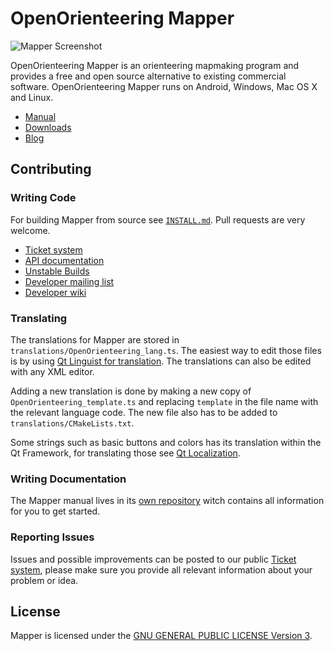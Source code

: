 # OpenOrienteering Mapper

![Mapper Screenshot](http://openorienteering.github.io/mapper-manual/pages/images/main_window.png)

OpenOrienteering Mapper is an orienteering mapmaking program and provides a free and open source alternative to existing commercial software. OpenOrienteering Mapper runs on Android, Windows, Mac OS X and Linux.

 - [Manual](http://openorienteering.org/mapper-manual/)
 - [Downloads](https://github.com/OpenOrienteering/mapper/releases)
 - [Blog](http://openorienteering.github.io/)


## Contributing

### Writing Code

For building Mapper from source see [`INSTALL.md`](https://github.com/OpenOrienteering/mapper/blob/master/INSTALL.md). Pull requests are very welcome.

 - [Ticket system](https://github.com/OpenOrienteering/mapper/issues)
 - [API documentation](http://openorienteering.github.io/api-docs/mapper/)
 - [Unstable Builds](http://openorienteering.github.io/news/2015/mapper-unstable-packages/)
 - [Developer mailing list](https://lists.sourceforge.net/lists/listinfo/oorienteering-devel)
 - [Developer wiki](https://github.com/OpenOrienteering/mapper/wiki)


### Translating

The translations for Mapper are stored in `translations/OpenOrienteering_lang.ts`. The easiest way to edit those files is by using [Qt Linguist for translation](http://doc.qt.io/qt-5/linguist-translators.html). The translations can also be edited with any XML editor.

Adding a new translation is done by making a new copy of `OpenOrienteering_template.ts` and replacing `template` in the file name with the relevant language code. The new file also has to be added to `translations/CMakeLists.txt`.

Some strings such as basic buttons and colors has its translation within the Qt Framework, for translating those see [Qt Localization](https://wiki.qt.io/Qt_Localization).


### Writing Documentation

The Mapper manual lives in its [own repository](https://github.com/OpenOrienteering/mapper-manual) witch contains all information for you to get started.


### Reporting Issues

Issues and possible improvements can be posted to our public [Ticket system](https://github.com/OpenOrienteering/mapper/issues), please make sure you provide all relevant information about your problem or idea.


## License

Mapper is licensed under the [GNU GENERAL PUBLIC LICENSE Version 3](https://www.gnu.org/licenses/gpl.html).
